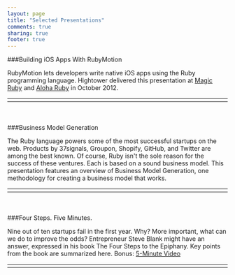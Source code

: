 ```yaml
---
layout: page
title: "Selected Presentations"
comments: true
sharing: true
footer: true
---
```

###Building iOS Apps With RubyMotion
<p>RubyMotion lets developers write native iOS apps using the Ruby programming language. Hightower delivered this presentation at <a href="http://magic-ruby.com/">Magic Ruby</a> and <a href="http://aloharubyconf.com/">Aloha Ruby</a> in October 2012.</p>
<table>
<tr><td width ="600">
<script async class="speakerdeck-embed" data-id="4fb97dd49d60b90022004d42" data-ratio="1.2945638432364097" src="//speakerdeck.com/assets/embed.js"></script>
</td></tr>
</table>
&nbsp;<br/>
&nbsp;<br/>
###Business Model Generation
<p>The Ruby language powers some of the most successful startups on the web. Products by 37signals, Groupon, Shopify, GitHub, and Twitter are among the best known. Of course, Ruby isn't the sole reason for the success of these ventures. Each is based on a sound business model. This presentation features an overview of Business Model Generation, one methodology for creating a business model that works.</p>
<table>
<tr><td width ="600">
<script async class="speakerdeck-embed" data-id="4f1dc379c1a076001f00d3d2" data-ratio="1.2945638432364097" src="//speakerdeck.com/assets/embed.js"></script>
</td></tr>
</table>
&nbsp;<br/>
&nbsp;<br/>
###Four Steps. Five Minutes.
<p>Nine out of ten startups fail in the first year. Why? More important, what can we do to improve the odds? Entrepreneur Steve Blank might have an answer, expressed in his book The Four Steps to the Epiphany. Key points from the book are summarized here. Bonus: <a href="/blog/2012/08/31/four-steps-five-minutes/">5-Minute Video</a></p>
<table>
<tr><td width ="600">
<script async class="speakerdeck-embed" data-id="4e80fa9916acd80063001018" data-ratio="1.2945638432364097" src="//speakerdeck.com/assets/embed.js"></script>
</td></tr>
</table>


